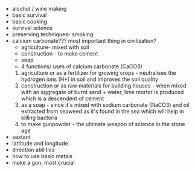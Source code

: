 - alcohol / wine making
-  basic survival
- basic cooking
- survival science
- preserving techniques- smoking
- calcium carbonate??? most important thing in civilization?
	- agriculture- mixed with soil
	- construction - to make cement
	- soap
	- 4 functions/ uses of calcium carbonate (CaCO3)
	1. agriculture or as a fertilizer for growing crops - neutralises the hydrogen ions (H+) in soil and improves the soil quality 
	2. construction or as raw materials for building houses - when mixed with an aggregate of burnt sand + water, lime mortar is produced which is a descendent of cement 
	3. as a soap - since it's mixed with sodium carbonate (NaCO3) and oil extracted from seaweed as it's found in the sea which will help in killing bacteria
	4. to make gunpowder - the ultimate weapon of science in the stone age
- sextant
- lattitude and longitude
- direction abilities
- how to use basic metals
- make a gun, most crucial